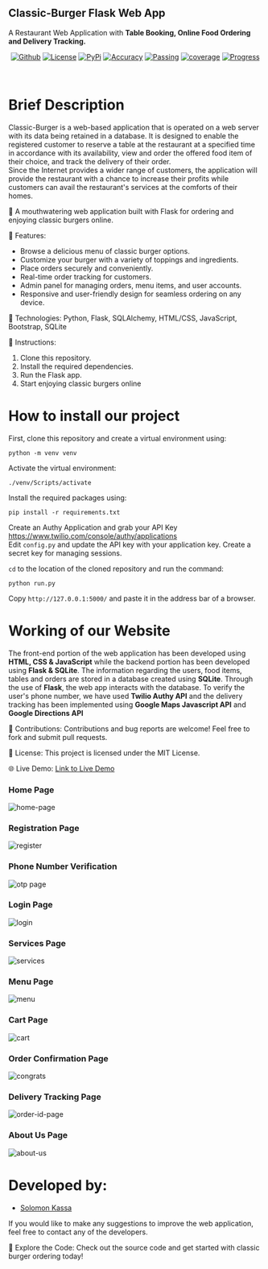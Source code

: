 ## Classic-Burger Flask Web App
A Restaurant Web Application with **Table Booking, Online Food Ordering and Delivery Tracking.**<br/>
<p align="center">
 <a href="https://github.com/Solomonkassa/Jedan-Care"><img alt="Github" src="https://img.shields.io/static/v1?logo=github&color=blueviolet&label=Test&message=Passing"/></a> <a href="LICENSE"><img alt="License" src="https://img.shields.io/static/v1?logo=GPL&color=Blue&message=GPL-v3&label=License"/></a> <a href="https://pypi.org/project/smartbetsAPI"><img alt="PyPi" src="https://img.shields.io/static/v1?logo=pypi&label=Pypi&message=v1.1.4&color=green"/></a> <a href="#"><img alt="Accuracy" src="https://img.shields.io/static/v1?logo=accuracy&label=Accuracy&message=55%&color=critical"/></a> <a href="#"><img alt="Passing" src="https://img.shields.io/static/v1?logo=Docs&label=Docs&message=Passing&color=green"/></a> <a href="#"><img alt="coverage" src="https://img.shields.io/static/v1?logo=Coverage&label=Coverage&message=85%&color=yellowgreen"/></a>  <a href="#" alt="progress"><img alt="Progress" src="https://img.shields.io/static/v1?logo=Progress&label=Progress&message=35%&color=green"/></a>  <a href="https://pepy.tech/project/smartbetsapi"></a></p><br>
 
# Brief Description
Classic-Burger is a web-based application that is operated on a web server with its data being retained in a database. It is designed to enable the registered customer to reserve a table at the restaurant at a specified time in accordance with its availability, view and order the offered food item of their choice, and track the delivery of their order. <br/> 
Since the Internet provides a wider range of customers, the application will provide the restaurant with a chance to increase their profits while customers can avail the restaurant's services at the comforts of their homes.



🍔 A mouthwatering web application built with Flask for ordering and enjoying classic burgers online.

🚀 Features:
- Browse a delicious menu of classic burger options.
- Customize your burger with a variety of toppings and ingredients.
- Place orders securely and conveniently.
- Real-time order tracking for customers.
- Admin panel for managing orders, menu items, and user accounts.
- Responsive and user-friendly design for seamless ordering on any device.

🔧 Technologies:
Python, Flask, SQLAlchemy, HTML/CSS, JavaScript, Bootstrap, SQLite

📝 Instructions:
1. Clone this repository.
2. Install the required dependencies.
3. Run the Flask app.
4. Start enjoying classic burgers online


# How to install our project <br/>

First, clone this repository and create a virtual environment using:
```
python -m venv venv
```
Activate the virtual environment:
```
./venv/Scripts/activate
```
Install the required packages using: <br/>
```
pip install -r requirements.txt
```

Create an Authy Application and grab your API Key https://www.twilio.com/console/authy/applications <br/>
Edit `config.py` and update the API key with your application key. Create a secret key for managing sessions. <br/>

`cd` to the location of the cloned repository and run the command:
```
python run.py
```
Copy `http://127.0.0.1:5000/` and paste it in the address bar of a browser.

# Working of our Website 
The front-end portion of the web application has been developed using **HTML, CSS & JavaScript** while the backend portion has been developed using **Flask & SQLite**. The information regarding the users, food items, tables and orders are stored in a database created using **SQLite**. Through the use of **Flask**, the web app interacts with the database. To verify the user's phone number, we have used **Twilio Authy API** and the delivery tracking has been implemented using **Google Maps Javascript API** and **Google Directions API**

🤝 Contributions:
Contributions and bug reports are welcome! Feel free to fork and submit pull requests.

📄 License:
This project is licensed under the MIT License.

🌐 Live Demo:
[Link to Live Demo](https://classic-burger.onrender.com/)



### Home Page
![home-page](https://github.com/Solomonkassa/Classic-Burger/blob/main/resources/home.png)

### Registration Page
![register](https://github.com/Solomonkassa/Classic-Burger/blob/main/resources/sign_up.png)

### Phone Number Verification
![otp page]()

### Login Page
![login](https://github.com/Solomonkassa/Classic-Burger/blob/main/resources/log_in.png)


### Services Page
![services](https://github.com/Solomonkassa/Classic-Burger/blob/main/resources/services.png)


### Menu Page
![menu](https://github.com/Solomonkassa/Classic-Burger/blob/main/resources/menu.png)

### Cart Page
![cart](https://github.com/Solomonkassa/Classic-Burger/blob/main/resources/cart.png)

### Order Confirmation Page
![congrats](https://github.com/Solomonkassa/Classic-Burger/blob/main/resources/congrats.png)

### Delivery Tracking Page
![order-id-page](https://github.com/Solomonkassa/Classic-Burger/blob/main/resources/06.09.2023_15.40.12_REC.png)


### About Us Page
![about-us](https://github.com/Solomonkassa/Classic-Burger/blob/main/resources/about.png)



# Developed by: <br/>
- [Solomon Kassa](https://github.com/Solomonkassa/)


If you would like to make any suggestions to improve the web application, feel free to contact any of the developers.

📌 Explore the Code:
Check out the source code and get started with classic burger ordering today!
